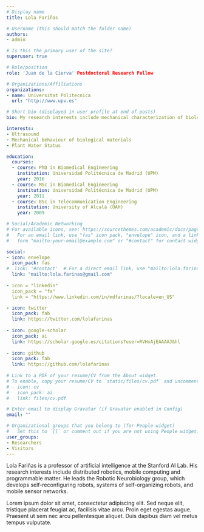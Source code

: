 ```yaml
---
# Display name
title: Lola Fariñas

# Username (this should match the folder name)
authors:
- admin

# Is this the primary user of the site?
superuser: true

# Role/position
role: 'Juan de la Cierva' Postdoctoral Research Fellow

# Organizations/Affiliations
organizations:
- name: Universitat Politecnica
  url: "http://www.upv.es"

# Short bio (displayed in user profile at end of posts)
bio: My research interests include mechanical characterization of biological materials, specially vegetal tissues and food stuff with ultrasound techniques.

interests:
- Ultrasound
- Mechanical behaviour of biological materials
- Plant Water Status

education:
  courses:
  - course: PhD in Biomedical Engineering
    institution: Universidad Politécnica de Madrid (UPM)
    year: 2016
  - course: MSc in Biomedical Engineering
    institution: Universidad Politécnica de Madrid (UPM)
    year: 2011
  - course: BSc in Telecommunication Engineering
    institution: University of Alcalá (UAH)
    year: 2009

# Social/Academic Networking
# For available icons, see: https://sourcethemes.com/academic/docs/page-builder/#icons
#   For an email link, use "fas" icon pack, "envelope" icon, and a link in the
#   form "mailto:your-email@example.com" or "#contact" for contact widget.

social:
- icon: envelope
  icon_pack: fas
#  link: '#contact'  # For a direct email link, use "mailto:lola.farinas@gmail.com".
  link: "mailto:lola.farinas@gmail.com"
      
- icon = "linkedin"
  icon_pack = "fa"
  link = "https://www.linkedin.com/in/mdfarinas/?locale=en_US"

- icon: twitter
  icon_pack: fab
  link: https://twitter.com/lolafarinas
  
- icon: google-scholar
  icon_pack: ai
  link: https://scholar.google.es/citations?user=RVHxAjEAAAAJ&hl
  
- icon: github
  icon_pack: fab
  link: https://github.com/lolafarinas
  
# Link to a PDF of your resume/CV from the About widget.
# To enable, copy your resume/CV to `static/files/cv.pdf` and uncomment the lines below.
# - icon: cv
#   icon_pack: ai
#   link: files/cv.pdf

# Enter email to display Gravatar (if Gravatar enabled in Config)
email: ""

# Organizational groups that you belong to (for People widget)
#   Set this to `[]` or comment out if you are not using People widget.
user_groups:
- Researchers
- Visitors
---
```


Lola Fariñas is a professor of artificial intelligence at the Stanford AI Lab. His research interests include distributed robotics, mobile computing and programmable matter. He leads the Robotic Neurobiology group, which develops self-reconfiguring robots, systems of self-organizing robots, and mobile sensor networks.

Lorem ipsum dolor sit amet, consectetur adipiscing elit. Sed neque elit, tristique placerat feugiat ac, facilisis vitae arcu. Proin eget egestas augue. Praesent ut sem nec arcu pellentesque aliquet. Duis dapibus diam vel metus tempus vulputate.
